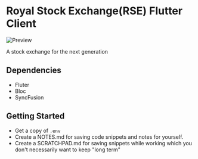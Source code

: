 # Royal Stock Exchange(RSE) Flutter Client

![Preview](https://s11.gifyu.com/images/SQLgu.gif)

A stock exchange for the next generation

## Dependencies

- Fluter
- Bloc
- SyncFusion

## Getting Started

- Get a copy of `.env`
- Create a NOTES.md for saving code snippets and notes for yourself.
- Create a SCRATCHPAD.md for saving snippets while working which you don't necessarily want to keep "long term"
